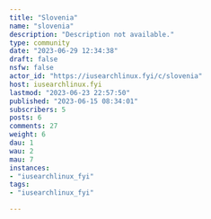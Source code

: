 ```yaml
---
title: "Slovenia" 
name: "slovenia"
description: "Description not available."
type: community
date: "2023-06-29 12:34:38"
draft: false
nsfw: false
actor_id: "https://iusearchlinux.fyi/c/slovenia"
host: iusearchlinux.fyi
lastmod: "2023-06-23 22:57:50"
published: "2023-06-15 08:34:01"
subscribers: 5
posts: 6
comments: 27
weight: 6
dau: 1
wau: 2
mau: 7
instances:
- "iusearchlinux_fyi"
tags: 
- "iusearchlinux_fyi"

---
```

